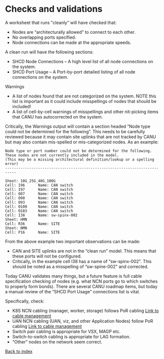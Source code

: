 # Checks and validations

A worksheet that runs "cleanly” will have checked that: 

* Nodes are “architecturally allowed” to connect to each other. 
* No overlapping ports specified. 
* Node connections can be made at the appropriate speeds. 

A clean run will have the following sections: 

* SHCD Node Connections – A high level list of all node connections on the system. 
* SHCD Port Usage – A Port-by-port detailed listing of all node connections on the system. 

Warnings 

* A list of nodes found that are not categorized on the system. NOTE this list is important as it could include misspellings of nodes that should be included! 
* A list of cell-by-cell warnings of misspellings and other nit-picking items that CANU has autocorrected on the system. 

Critically, the Warnings output will contain a section headed “Node type could not be determined for the following”.  This needs to be carefully reviewed because it may contain site uplinks that are not tracked by CANU but may also contain mis-spelled or mis-categorized nodes. As an example: 

 
```text
Node type or port number could not be determined for the following. 
These nodes are not currently included in the model. 
(This may be a missing architectural definition/lookup or a spelling error) 
---------------------------------------------------------------------------

Sheet: 10G_25G_40G_100G 
Cell: I96      Name: CAN switch 
Cell: I97      Name: CAN switch 
Cell: O87      Name: CAN switch 
Cell: O90      Name: CAN switch 
Cell: O93      Name: CAN switch 
Cell: O100     Name: CAN switch 
Cell: O103     Name: CAN switch 
Cell: I38      Name: sw-spinx-002 
Sheet: HMN 
Cell: R36      Name: SITE 
Sheet: NMN 
Cell: P16      Name: SITE 
```

From the above example two important observations can be made: 

* CAN and SITE uplinks are not in the “clean run” model. This means that these ports will not be configured. 
* Critically, in the example cell I38 has a name of “sw-spinx-002". This should be noted as a misspelling of “sw-spine-002" and corrected. 

 

Today CANU validates many things, but a future feature is full cable specification checking of nodes (e.g. what NCN ports go to which switches to properly form bonds).  There are several CANU roadmap items, but today a manual review of the “SHCD Port Usage” connections list is vital.  

Specifically, check: 

* K8S NCN cabling (manager, worker, storage) follows PoR cabling [Link to cable management](https://github.com/Cray-HPE/docs-csm/blob/main/install/cable_management_network_servers.md) 
* UAN NCN cabling (UAN, viz, and other Application Nodes) follow PoR cabling [Link to cable management](https://github.com/Cray-HPE/docs-csm/blob/main/install/cable_management_network_servers.md)
* Switch pair cabling is appropriate for VSX, MAGP etc. 
* Switch-to-switch cabling is appropriate for LAG formation. 
* “Other” nodes on the network seem correct. 

[Back to index](index.md)